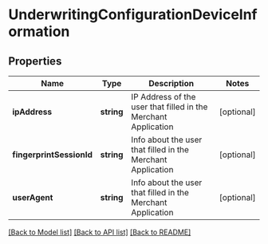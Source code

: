 # UnderwritingConfigurationDeviceInformation

## Properties
Name | Type | Description | Notes
------------ | ------------- | ------------- | -------------
**ipAddress** | **string** | IP Address of the user that filled in the Merchant Application | [optional] 
**fingerprintSessionId** | **string** | Info about the user that filled in the Merchant Application | [optional] 
**userAgent** | **string** | Info about the user that filled in the Merchant Application | [optional] 

[[Back to Model list]](../README.md#documentation-for-models) [[Back to API list]](../README.md#documentation-for-api-endpoints) [[Back to README]](../README.md)


